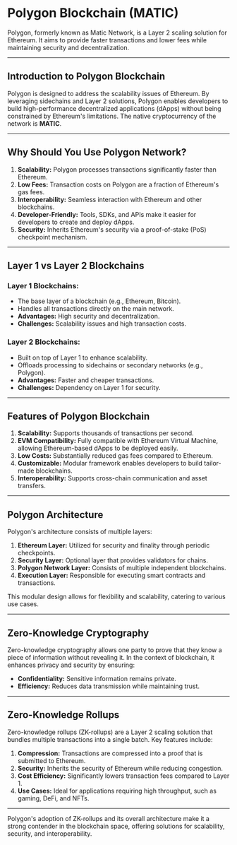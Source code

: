 # Polygon Blockchain (MATIC)

Polygon, formerly known as Matic Network, is a Layer 2 scaling solution for Ethereum. It aims to provide faster transactions and lower fees while maintaining security and decentralization.

---

## Introduction to Polygon Blockchain

Polygon is designed to address the scalability issues of Ethereum. By leveraging sidechains and Layer 2 solutions, Polygon enables developers to build high-performance decentralized applications (dApps) without being constrained by Ethereum's limitations. The native cryptocurrency of the network is **MATIC**.

---

## Why Should You Use Polygon Network?

1. **Scalability:** Polygon processes transactions significantly faster than Ethereum.
2. **Low Fees:** Transaction costs on Polygon are a fraction of Ethereum's gas fees.
3. **Interoperability:** Seamless interaction with Ethereum and other blockchains.
4. **Developer-Friendly:** Tools, SDKs, and APIs make it easier for developers to create and deploy dApps.
5. **Security:** Inherits Ethereum's security via a proof-of-stake (PoS) checkpoint mechanism.

---

## Layer 1 vs Layer 2 Blockchains

### Layer 1 Blockchains:
- The base layer of a blockchain (e.g., Ethereum, Bitcoin).
- Handles all transactions directly on the main network.
- **Advantages:** High security and decentralization.
- **Challenges:** Scalability issues and high transaction costs.

### Layer 2 Blockchains:
- Built on top of Layer 1 to enhance scalability.
- Offloads processing to sidechains or secondary networks (e.g., Polygon).
- **Advantages:** Faster and cheaper transactions.
- **Challenges:** Dependency on Layer 1 for security.

---

## Features of Polygon Blockchain

1. **Scalability:** Supports thousands of transactions per second.
2. **EVM Compatibility:** Fully compatible with Ethereum Virtual Machine, allowing Ethereum-based dApps to be deployed easily.
3. **Low Costs:** Substantially reduced gas fees compared to Ethereum.
4. **Customizable:** Modular framework enables developers to build tailor-made blockchains.
5. **Interoperability:** Supports cross-chain communication and asset transfers.

---

## Polygon Architecture

Polygon's architecture consists of multiple layers:

1. **Ethereum Layer:** Utilized for security and finality through periodic checkpoints.
2. **Security Layer:** Optional layer that provides validators for chains.
3. **Polygon Network Layer:** Consists of multiple independent blockchains.
4. **Execution Layer:** Responsible for executing smart contracts and transactions.

This modular design allows for flexibility and scalability, catering to various use cases.

---

## Zero-Knowledge Cryptography

Zero-knowledge cryptography allows one party to prove that they know a piece of information without revealing it. In the context of blockchain, it enhances privacy and security by ensuring:

- **Confidentiality:** Sensitive information remains private.
- **Efficiency:** Reduces data transmission while maintaining trust.

---

## Zero-Knowledge Rollups

Zero-knowledge rollups (ZK-rollups) are a Layer 2 scaling solution that bundles multiple transactions into a single batch. Key features include:

1. **Compression:** Transactions are compressed into a proof that is submitted to Ethereum.
2. **Security:** Inherits the security of Ethereum while reducing congestion.
3. **Cost Efficiency:** Significantly lowers transaction fees compared to Layer 1.
4. **Use Cases:** Ideal for applications requiring high throughput, such as gaming, DeFi, and NFTs.

---

Polygon's adoption of ZK-rollups and its overall architecture make it a strong contender in the blockchain space, offering solutions for scalability, security, and interoperability.
